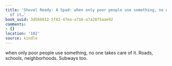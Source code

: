 ```yaml
---
title: 'Shovel Ready: A Spad: when only poor people use something, no one takes care
  of it…'
book_uuid: 3d566012-5f02-47ea-a716-a7a2075aae92
comments:
- {}
location: '182'
source: kindle
---
```


when only poor people use something, no one takes care of it. Roads, schools, neighborhoods. Subways too.